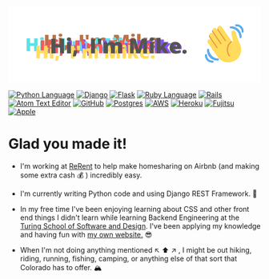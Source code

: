 ![Hi! I'm Mike](mike2.png)

[![Python Language](https://img.shields.io/badge/Python-02a7b3?style=flat-square&logo=Python)](https://mikez321.github.io)
[![Django](https://img.shields.io/badge/Django-092E20?style=flat-square&logo=Django)](https://mikez321.github.io)
[![Flask](https://img.shields.io/badge/Flask-000000?style=flat-square&logo=Flask)](https://mikez321.github.io)
[![Ruby Language](https://img.shields.io/badge/Ruby-CC342D?style=flat-square&logo=Ruby)](https://mikez321.github.io)
[![Rails](https://img.shields.io/badge/Rails-CC0000?style=flat-square&logo=Rails)](https://mikez321.github.io)
[![Atom Text Editor](https://img.shields.io/badge/Atom-60bf6c?style=flat-square&logo=Atom)](https://mikez321.github.io)
[![GitHub](https://img.shields.io/badge/GitHub-181717?style=flat-square&logo=Github)](https://mikez321.github.io)
[![Postgres](https://img.shields.io/badge/PostgreSQL-336791?style=flat-square&logo=PostgreSQL)](https://mikez321.github.io)
[![AWS](https://img.shields.io/badge/AWS-FF9900?style=flat-square&logo=Amazon%20AWS)](https://mikez321.github.io)
[![Heroku](https://img.shields.io/badge/Heroku-430098?style=flat-square&logo=Heroku)](https://mikez321.github.io)
[![Fujitsu](https://img.shields.io/badge/HHKB-FF0000?style=flat-square&logo=Fujitsu)](https://mikez321.github.io)
[![Apple](https://img.shields.io/badge/Mac-494649?style=flat-square&logo=Apple)](https://mikez321.github.io)
# Glad you made it!

- I'm working at [ReRent](http://rerent.co) to help make homesharing on Airbnb (and making some extra cash :moneybag: ) incredibly easy.

- I'm currently writing Python code and using Django REST Framework. :snake:

- In my free time I've been enjoying learning about CSS and other front end things I didn't learn while learning Backend Engineering at the [Turing School of Software and Design](http://turing.io).  I've been applying my knowledge and having fun with [my own website.](https://mikez321.github.io) :sunglasses:

- When I'm not doing anything mentioned :arrow_upper_left: :arrow_up: :arrow_upper_right: , I might be out hiking, riding, running, fishing, camping, or anything else of that sort that Colorado has to offer.  :mountain_snow:


<!--
**mikez321/mikez321** is a ✨ _special_ ✨ repository because its `README.md` (this file) appears on your GitHub profile.

Here are some ideas to get you started:

- 🔭 I’m currently working on ...
- 🌱 I’m currently learning ...
- 👯 I’m looking to collaborate on ...
- 🤔 I’m looking for help with ...
- 💬 Ask me about ...
- 📫 How to reach me: ...
- 😄 Pronouns: ...
- ⚡ Fun fact: ...
-->
